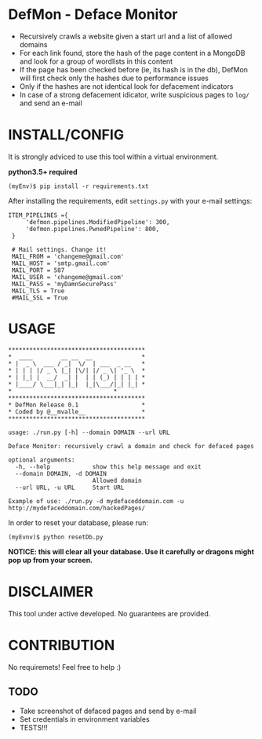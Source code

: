 # DefMon - Deface Monitor
* Recursively crawls a website given a start url and a list of allowed domains
* For each link found, store the hash of the page content in a MongoDB and look for a group of wordlists in this content
* If the page has been checked before (ie, its hash is in the db), DefMon will first check only the hashes due to performance issues
* Only if the hashes are not identical look for defacement indicators
* In case of a strong defacement idicator, write suspicious pages to `log/` and send an e-mail

# INSTALL/CONFIG
It is strongly adviced to use this tool within a virtual environment.

**python3.5+ required**

~~~
(myEnv)$ pip install -r requirements.txt
~~~

After installing the requirements, edit `settings.py` with your e-mail settings:

~~~
ITEM_PIPELINES ={
     'defmon.pipelines.ModifiedPipeline': 300,
     'defmon.pipelines.PwnedPipeline': 800,
 }
 
 # Mail settings. Change it!
 MAIL_FROM = 'changeme@gmail.com'
 MAIL_HOST = 'smtp.gmail.com'
 MAIL_PORT = 587
 MAIL_USER = 'changeme@gmail.com'
 MAIL_PASS = 'myDamnSecurePass'
 MAIL_TLS = True
 #MAIL_SSL = True
~~~

# USAGE

~~~
***************************************
*  ____        __ __  __              *
* |  _ \  ___ / _|  \/  | ___  _ __   *
* | | | |/ _ \ |_| |\/| |/ _ \| '_ \  *
* | |_| |  __/  _| |  | | (_) | | | | *
* |____/ \___|_| |_|  |_|\___/|_| |_| *
*                             *
***************************************
* DefMon Release 0.1                  *
* Coded by @__mvalle__                *
***************************************

usage: ./run.py [-h] --domain DOMAIN --url URL

Deface Monitor: recursively crawl a domain and check for defaced pages

optional arguments:
  -h, --help            show this help message and exit
  --domain DOMAIN, -d DOMAIN
                        Allowed domain
  --url URL, -u URL     Start URL

Example of use: ./run.py -d mydefaceddomain.com -u http://mydefaceddomain.com/hackedPages/
~~~

In order to reset your database, please run:

~~~
(myEvnv)$ python resetDb.py
~~~~

**NOTICE: this will clear all your database. Use it carefully or dragons might pop up from your screen.**

# DISCLAIMER
This tool under active developed. No guarantees are provided.

# CONTRIBUTION
No requiremets! Feel free to help :)

## TODO
* Take screenshot of defaced pages and send by e-mail
* Set credentials in environment variables
* TESTS!!!
